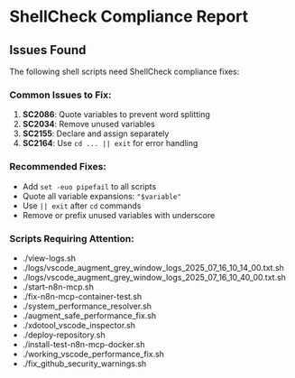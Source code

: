 # ShellCheck Compliance Report

## Issues Found

The following shell scripts need ShellCheck compliance fixes:

### Common Issues to Fix:
1. **SC2086**: Quote variables to prevent word splitting
2. **SC2034**: Remove unused variables
3. **SC2155**: Declare and assign separately
4. **SC2164**: Use `cd ... || exit` for error handling

### Recommended Fixes:
- Add `set -euo pipefail` to all scripts
- Quote all variable expansions: `"$variable"`
- Use `|| exit` after `cd` commands
- Remove or prefix unused variables with underscore

### Scripts Requiring Attention:
- ./view-logs.sh
- ./logs/vscode_augment_grey_window_logs_2025_07_16_10_14_00.txt.sh
- ./logs/vscode_augment_grey_window_logs_2025_07_16_10_40_00.txt.sh
- ./start-n8n-mcp.sh
- ./fix-n8n-mcp-container-test.sh
- ./system_performance_resolver.sh
- ./augment_safe_performance_fix.sh
- ./xdotool_vscode_inspector.sh
- ./deploy-repository.sh
- ./install-test-n8n-mcp-docker.sh
- ./working_vscode_performance_fix.sh
- ./fix_github_security_warnings.sh
